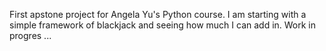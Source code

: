 First apstone project for Angela Yu's Python course. I am starting with a simple framework of blackjack and seeing how much I can add in. Work in progres ...